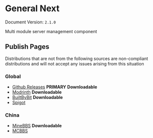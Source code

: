 # General Next

Document Version: `2.1.0`

Multi module server management component

## Publish Pages

Distributions that are not from the following sources are non-compliant distributions and will not accept any issues arising from this situation

### Global
- [Github Releases](https://github.com/AFterNode/GeneralNext-Public/releases) **PRIMARY**  **Downloadable**
- [Modrinth](https://modrinth.com/plugin/general/versions) **Downloadable**
- [BuiltByBit](https://builtbybit.com/resources/general.30212/) **Downloadable**
- [Spigot](https://www.spigotmc.org/resources/general.111381/)

### China

- [MineBBS](https://www.minebbs.com/resources/general.6255/) **Downloadable**
- [MCBBS](https://www.mcbbs.net/thread-1481307-1-1.html)
